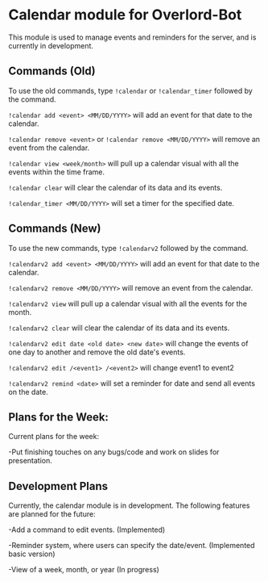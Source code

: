 # Calendar module for Overlord-Bot

This module is used to manage events and reminders for the server, and is currently in development.

## Commands (Old)

To use the old commands, type `!calendar` or `!calendar_timer` followed by the command. 

`!calendar add <event> <MM/DD/YYYY>` will add an event for that date to the calendar.

`!calendar remove <event>` or `!calendar remove <MM/DD/YYYY>` will remove an event from the calendar.

`!calendar view <week/month>` will pull up a calendar visual with all the events within the time frame.

`!calendar clear` will clear the calendar of its data and its events.

`!calendar_timer <MM/DD/YYYY>` will set a timer for the specified date.

## Commands (New)

To use the new commands, type `!calendarv2` followed by the command.

`!calendarv2 add <event> <MM/DD/YYYY>` will add an event for that date to the calendar.

`!calendarv2 remove <MM/DD/YYYY>` will remove an event from the calendar.

`!calendarv2 view` will pull up a calendar visual with all the events for the month.

`!calendarv2 clear` will clear the calendar of its data and its events.

`!calendarv2 edit date <old date> <new date>` will change the events of one day to another and remove the old date's events.

`!calendarv2 edit /<event1> /<event2>` will change event1 to event2

`!calendarv2 remind <date>` will set a reminder for date and send all events on the date.

## Plans for the Week:

Current plans for the week:

-Put finishing touches on any bugs/code and work on slides for presentation.

## Development Plans

Currently, the calendar module is in development. The following features are planned for the future:

-Add a command to edit events. (Implemented)

-Reminder system, where users can specify the date/event. (Implemented basic version)

-View of a week, month, or year (In progress)

